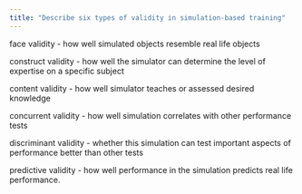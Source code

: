 ```yaml
---
title: "Describe six types of validity in simulation-based training"
---
```

face validity - how well simulated objects resemble real life objects

construct validity - how well the simulator can determine the level of expertise on a specific subject

content validity - how well simulator teaches or assessed desired knowledge

concurrent validity - how well simulation correlates with other performance tests

discriminant validity - whether this simulation can test important aspects of performance better than other tests

predictive validity - how well performance in the simulation predicts real life performance.

